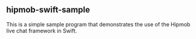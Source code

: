 hipmob-swift-sample
-------------------
This is a simple sample program that demonstrates the use of the Hipmob live chat framework in Swift.